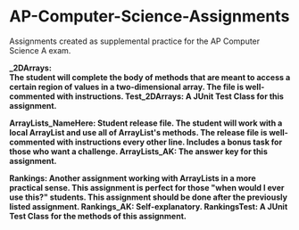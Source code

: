 # AP-Computer-Science-Assignments
Assignments created as supplemental practice for the AP Computer Science A exam.

<strong>_2DArrays: <strong/><br/>
The student will complete the body of methods that are meant to access a certain region of values in a two-dimensional array. The file is well-commented with instructions. 
Test_2DArrays: 
A JUnit Test Class for this assignment.

ArrayLists_NameHere: 
Student release file. The student will work with a local ArrayList and use all of ArrayList's methods. The release file is well-commented with instructions every other line. Includes a bonus task for those who want a challenge.
ArrayLists_AK: 
The answer key for this assignment.

Rankings: 
Another assignment working with ArrayLists in a more practical sense. This assignment is perfect for those "when would I ever use this?" students. This assignment should be done after the previously listed assignment.
Rankings_AK: 
Self-explanatory.
RankingsTest: 
A JUnit Test Class for the methods of this assignment.
